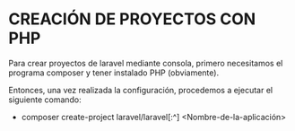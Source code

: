 # CREACIÓN DE PROYECTOS CON PHP
Para crear proyectos de laravel mediante consola, primero necesitamos el programa composer y tener instalado PHP (obviamente).

Entonces, una vez realizada la configuración, procedemos a ejecutar el siguiente comando:

- composer create-project laravel/laravel[:^<version>] <Nombre-de-la-aplicación>